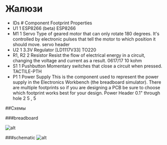 # Жалюзи

- IDs 	# 	Component 	Footprint 	Properties
- U1 	1 	ESP8266 (beta) 	ESP8266
- M1 	1 	Servo Type of geared motor that can only rotate 180 degrees. It's controlled by electronic pulses that tell the motor to which position it should move. 	servo header
- U2 	1 	3.3V Regulator [LD1117V33] 	TO220
- R1, R2 	2 	Resistor Resist the flow of electrical energy in a circuit, changing the voltage and current as a result. 	0617/17 	10 kohm
- S1 	1 	Pushbutton Momentary switches that close a circuit when pressed. 	TACTILE-PTH
- P1 	1 	Power Supply This is the component used to represent the power supply in the Electronics Workbench (the breadboard simulator). There are multiple footprints so if you are designing a PCB be sure to choose which footprint works best for your design. 	Power Header 0.1" through hole 2 	5 , 5

##Схемы

###breadboard

![alt](https://raw.githubusercontent.com/tretyakovsa/rbg/master/tutorial/breadboard.gif)

###schematic
![alt](https://raw.githubusercontent.com/tretyakovsa/rgbi/master/tutorial/schematic.gif)